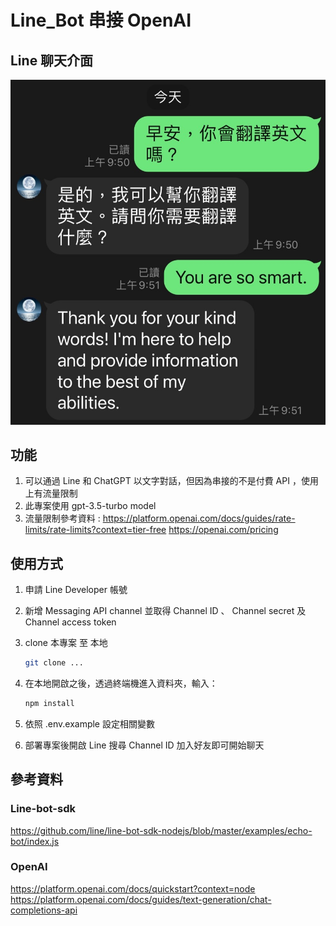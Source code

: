 # Line_Bot 串接 OpenAI

## Line 聊天介面

![image](public/line_bot.jpg)

## 功能

1. 可以通過 Line 和 ChatGPT 以文字對話，但因為串接的不是付費 API ，使用上有流量限制
2. 此專案使用 gpt-3.5-turbo model
3. 流量限制參考資料 : 
   https://platform.openai.com/docs/guides/rate-limits/rate-limits?context=tier-free
   https://openai.com/pricing

## 使用方式

1. 申請 Line Developer 帳號
2. 新增 Messaging API channel 並取得 Channel ID 、 Channel secret 及 Channel access token
3. clone 本專案 至 本地

   ```bash
   git clone ...
   ```
4. 在本地開啟之後，透過終端機進入資料夾，輸入：

   ```bash
   npm install
   ```

5. 依照 .env.example 設定相關變數
6. 部署專案後開啟 Line 搜尋 Channel ID 加入好友即可開始聊天


## 參考資料

### Line-bot-sdk
https://github.com/line/line-bot-sdk-nodejs/blob/master/examples/echo-bot/index.js

### OpenAI
https://platform.openai.com/docs/quickstart?context=node
https://platform.openai.com/docs/guides/text-generation/chat-completions-api


